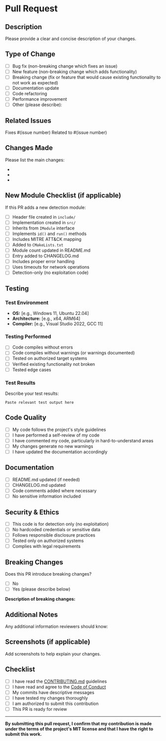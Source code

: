 # Pull Request

## Description

Please provide a clear and concise description of your changes.

## Type of Change

- [ ] Bug fix (non-breaking change which fixes an issue)
- [ ] New feature (non-breaking change which adds functionality)
- [ ] Breaking change (fix or feature that would cause existing functionality to not work as expected)
- [ ] Documentation update
- [ ] Code refactoring
- [ ] Performance improvement
- [ ] Other (please describe):

## Related Issues

Fixes #(issue number)
Related to #(issue number)

## Changes Made

Please list the main changes:

- 
- 
- 

## New Module Checklist (if applicable)

If this PR adds a new detection module:

- [ ] Header file created in `include/`
- [ ] Implementation created in `src/`
- [ ] Inherits from `IModule` interface
- [ ] Implements `id()` and `run()` methods
- [ ] Includes MITRE ATT&CK mapping
- [ ] Added to `CMakeLists.txt`
- [ ] Module count updated in README.md
- [ ] Entry added to CHANGELOG.md
- [ ] Includes proper error handling
- [ ] Uses timeouts for network operations
- [ ] Detection-only (no exploitation code)

## Testing

### Test Environment

- **OS:** [e.g., Windows 11, Ubuntu 22.04]
- **Architecture:** [e.g., x64, ARM64]
- **Compiler:** [e.g., Visual Studio 2022, GCC 11]

### Testing Performed

- [ ] Code compiles without errors
- [ ] Code compiles without warnings (or warnings documented)
- [ ] Tested on authorized target systems
- [ ] Verified existing functionality not broken
- [ ] Tested edge cases

### Test Results

Describe your test results:

```
Paste relevant test output here
```

## Code Quality

- [ ] My code follows the project's style guidelines
- [ ] I have performed a self-review of my code
- [ ] I have commented my code, particularly in hard-to-understand areas
- [ ] My changes generate no new warnings
- [ ] I have updated the documentation accordingly

## Documentation

- [ ] README.md updated (if needed)
- [ ] CHANGELOG.md updated
- [ ] Code comments added where necessary
- [ ] No sensitive information included

## Security & Ethics

- [ ] This code is for detection only (no exploitation)
- [ ] No hardcoded credentials or sensitive data
- [ ] Follows responsible disclosure practices
- [ ] Tested only on authorized systems
- [ ] Complies with legal requirements

## Breaking Changes

Does this PR introduce breaking changes?

- [ ] No
- [ ] Yes (please describe below)

**Description of breaking changes:**



## Additional Notes

Any additional information reviewers should know:



## Screenshots (if applicable)

Add screenshots to help explain your changes.

## Checklist

- [ ] I have read the [CONTRIBUTING.md](../CONTRIBUTING.md) guidelines
- [ ] I have read and agree to the [Code of Conduct](../CODE_OF_CONDUCT.md)
- [ ] My commits have descriptive messages
- [ ] I have tested my changes thoroughly
- [ ] I am authorized to submit this contribution
- [ ] This PR is ready for review

---

**By submitting this pull request, I confirm that my contribution is made under the terms of the project's MIT license and that I have the right to submit this work.**
